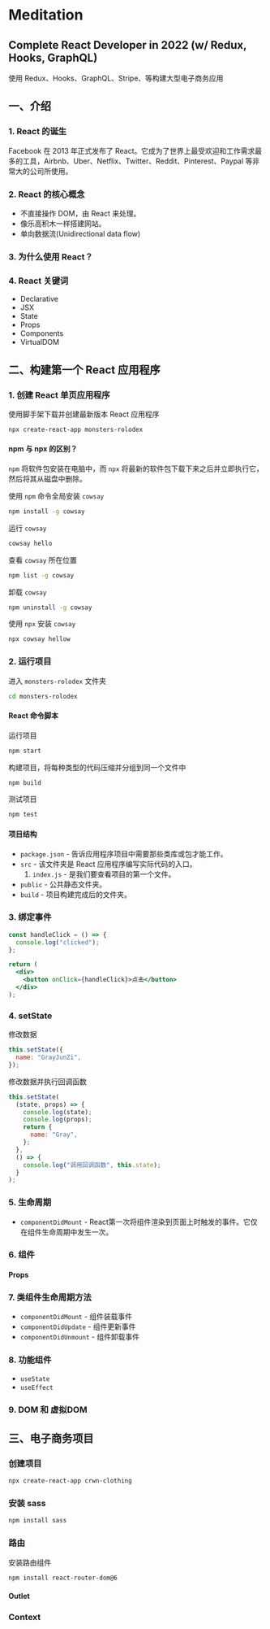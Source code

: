 # Meditation

## Complete React Developer in 2022 (w/ Redux, Hooks, GraphQL)

使用 Redux、Hooks、GraphQL、Stripe、等构建大型电子商务应用

## 一、介绍

### 1. React 的诞生

Facebook 在 2013 年正式发布了 React。它成为了世界上最受欢迎和工作需求最多的工具，Airbnb、Uber、Netflix、Twitter、Reddit、Pinterest、Paypal 等非常大的公司所使用。

### 2. React 的核心概念

- 不直接操作 DOM，由 React 来处理。
- 像乐高积木一样搭建网站。
- 单向数据流(Unidirectional data flow)

### 3. 为什么使用 React？

### 4. React 关键词

- Declarative
- JSX
- State
- Props
- Components
- VirtualDOM

## 二、构建第一个 React 应用程序

### 1. 创建 React 单页应用程序

使用脚手架下载并创建最新版本 React 应用程序

```bash
npx create-react-app monsters-rolodex
```

#### npm 与 npx 的区别？

`npm` 将软件包安装在电脑中，而 `npx` 将最新的软件包下载下来之后并立即执行它，然后将其从磁盘中删除。

使用 `npm` 命令全局安装 `cowsay`

```bash
npm install -g cowsay
```

运行 `cowsay`

```bash
cowsay hello
```

查看 `cowsay` 所在位置

```bash
npm list -g cowsay
```

卸载 `cowsay`

```bash
npm uninstall -g cowsay
```

使用 `npx` 安装 `cowsay`

```bash
npx cowsay hellow
```

### 2. 运行项目

进入 `monsters-rolodex` 文件夹

```bash
cd monsters-rolodex
```

#### React 命令脚本

运行项目

```bash
npm start
```

构建项目，将每种类型的代码压缩并分组到同一个文件中

```bash
npm build
```

测试项目

```bash
npm test
```

#### 项目结构

- `package.json` - 告诉应用程序项目中需要那些类库或包才能工作。
- `src` - 该文件夹是 React 应用程序编写实际代码的入口。
  1. `index.js` - 是我们要查看项目的第一个文件。
- `public` - 公共静态文件夹。
- `build` - 项目构建完成后的文件夹。

### 3. 绑定事件

```jsx
const handleClick = () => {
  console.log("clicked");
};

return (
  <div>
    <button onClick={handleClick}>点击</button>
  </div>
);
```

### 4. setState

修改数据

```jsx
this.setState({
  name: "GrayJunZi",
});
```

修改数据并执行回调函数

```jsx
this.setState(
  (state, props) => {
    console.log(state);
    console.log(props);
    return {
      name: "Gray",
    };
  },
  () => {
    console.log("调用回调函数", this.state);
  }
);
```

### 5. 生命周期

- `componentDidMount` - React第一次将组件渲染到页面上时触发的事件。它仅在组件生命周期中发生一次。

### 6. 组件

#### Props

### 7. 类组件生命周期方法

- `componentDidMount` - 组件装载事件
- `componentDidUpdate` - 组件更新事件
- `componentDidUnmount` - 组件卸载事件

### 8. 功能组件

- `useState`
- `useEffect`

### 9. DOM 和 虚拟DOM

## 三、电子商务项目

### 创建项目

```bash
npx create-react-app crwn-clothing
```

### 安装 sass

```bash
npm install sass
```

### 路由

安装路由组件
```bash
npm install react-router-dom@6
```

#### Outlet

### Context

